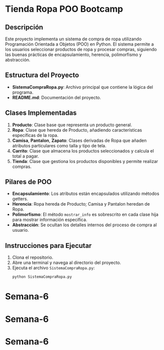 # Tienda Ropa POO Bootcamp

## Descripción
Este proyecto implementa un sistema de compra de ropa utilizando Programación Orientada a Objetos (POO) en Python. El sistema permite a los usuarios seleccionar productos de ropa y procesar compras, siguiendo las buenas prácticas de encapsulamiento, herencia, polimorfismo y abstracción.

## Estructura del Proyecto
- **SistemaCompraRopa.py**: Archivo principal que contiene la lógica del programa.
- **README.md**: Documentación del proyecto.

## Clases Implementadas
1. **Producto**: Clase base que representa un producto general.
2. **Ropa**: Clase que hereda de Producto, añadiendo características específicas de la ropa.
3. **Camisa**, **Pantalon**, **Zapato**: Clases derivadas de Ropa que añaden atributos particulares como talla y tipo de tela.
4. **Carrito**: Clase que almacena los productos seleccionados y calcula el total a pagar.
5. **Tienda**: Clase que gestiona los productos disponibles y permite realizar compras.

## Pilares de POO
- **Encapsulamiento**: Los atributos están encapsulados utilizando métodos getters.
- **Herencia**: Ropa hereda de Producto; Camisa y Pantalon heredan de Ropa.
- **Polimorfismo**: El método `mostrar_info` es sobrescrito en cada clase hija para mostrar información específica.
- **Abstracción**: Se ocultan los detalles internos del proceso de compra al usuario.

## Instrucciones para Ejecutar
1. Clona el repositorio.
2. Abre una terminal y navega al directorio del proyecto.
3. Ejecuta el archivo `SistemaCompraRopa.py`:
   ```bash
   python SistemaCompraRopa.py
# Semana-6
# Semana-6
# Semana-6
